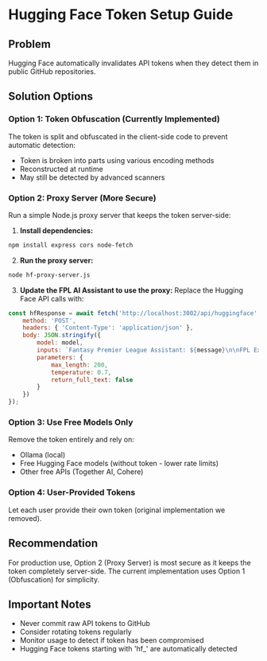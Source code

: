 # Hugging Face Token Setup Guide

## Problem
Hugging Face automatically invalidates API tokens when they detect them in public GitHub repositories.

## Solution Options

### Option 1: Token Obfuscation (Currently Implemented)
The token is split and obfuscated in the client-side code to prevent automatic detection:
- Token is broken into parts using various encoding methods
- Reconstructed at runtime
- May still be detected by advanced scanners

### Option 2: Proxy Server (More Secure)
Run a simple Node.js proxy server that keeps the token server-side:

1. **Install dependencies:**
```bash
npm install express cors node-fetch
```

2. **Run the proxy server:**
```bash
node hf-proxy-server.js
```

3. **Update the FPL AI Assistant to use the proxy:**
Replace the Hugging Face API calls with:
```javascript
const hfResponse = await fetch('http://localhost:3002/api/huggingface', {
    method: 'POST',
    headers: { 'Content-Type': 'application/json' },
    body: JSON.stringify({
        model: model,
        inputs: `Fantasy Premier League Assistant: ${message}\n\nFPL Expert Response:`,
        parameters: {
            max_length: 200,
            temperature: 0.7,
            return_full_text: false
        }
    })
});
```

### Option 3: Use Free Models Only
Remove the token entirely and rely on:
- Ollama (local)
- Free Hugging Face models (without token - lower rate limits)
- Other free APIs (Together AI, Cohere)

### Option 4: User-Provided Tokens
Let each user provide their own token (original implementation we removed).

## Recommendation
For production use, Option 2 (Proxy Server) is most secure as it keeps the token completely server-side. The current implementation uses Option 1 (Obfuscation) for simplicity.

## Important Notes
- Never commit raw API tokens to GitHub
- Consider rotating tokens regularly
- Monitor usage to detect if token has been compromised
- Hugging Face tokens starting with 'hf_' are automatically detected
